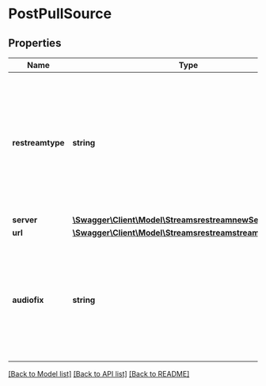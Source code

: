 # PostPullSource

## Properties
Name | Type | Description | Notes
------------ | ------------- | ------------- | -------------
**restreamtype** | **string** | The values can be mediaserver or ffmpeg.&lt;br&gt; mediaserver: for restreaming via media server.&lt;br&gt; ffmpeg: for restreaming via ffmpeg server | 
**server** | [**\Swagger\Client\Model\StreamsrestreamnewServer**](StreamsrestreamnewServer.md) |  | [optional] 
**url** | [**\Swagger\Client\Model\StreamsrestreamstreamidsourceUrl**](StreamsrestreamstreamidsourceUrl.md) |  | [optional] 
**audiofix** | **string** | Used to transcode the audio stream to aac using ffmpeg if required. &lt;br&gt;Available only when &#x27;ffmpeg&#x27; restream type is chosen. | [optional] 

[[Back to Model list]](../README.md#documentation-for-models) [[Back to API list]](../README.md#documentation-for-api-endpoints) [[Back to README]](../README.md)

